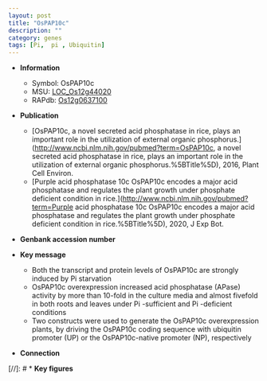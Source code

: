 ```yaml
---
layout: post
title: "OsPAP10c"
description: ""
category: genes
tags: [Pi,  pi , Ubiquitin]
---
```


* **Information**  
    + Symbol: OsPAP10c  
    + MSU: [LOC_Os12g44020](http://rice.uga.edu/cgi-bin/ORF_infopage.cgi?orf=LOC_Os12g44020)  
    + RAPdb: [Os12g0637100](https://rapdb.dna.affrc.go.jp/locus/?name=Os12g0637100)  

* **Publication**  
    + [OsPAP10c, a novel secreted acid phosphatase in rice, plays an important role in the utilization of external organic phosphorus.](http://www.ncbi.nlm.nih.gov/pubmed?term=OsPAP10c, a novel secreted acid phosphatase in rice, plays an important role in the utilization of external organic phosphorus.%5BTitle%5D), 2016, Plant Cell Environ.
    + [Purple acid phosphatase 10c OsPAP10c encodes a major acid phosphatase and regulates the plant growth under phosphate deficient condition in rice.](http://www.ncbi.nlm.nih.gov/pubmed?term=Purple acid phosphatase 10c OsPAP10c encodes a major acid phosphatase and regulates the plant growth under phosphate deficient condition in rice.%5BTitle%5D), 2020, J Exp Bot.

* **Genbank accession number**  

* **Key message**  
    + Both the transcript and protein levels of OsPAP10c are strongly induced by Pi starvation
    + OsPAP10c overexpression increased acid phosphatase (APase) activity by more than 10-fold in the culture media and almost fivefold in both roots and leaves under Pi -sufficient and Pi -deficient conditions
    + Two constructs were used to generate the OsPAP10c overexpression plants, by driving the OsPAP10c coding sequence with ubiquitin promoter (UP) or the OsPAP10c-native promoter (NP), respectively

* **Connection**  

[//]: # * **Key figures**  



